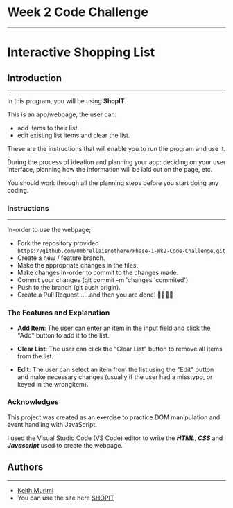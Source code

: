# Week 2 Code Challenge
---

# Interactive Shopping List

## Introduction
----

In this program, you will be using __ShopIT__. 

This is an app/webpage, the user can: 
- add items to their list. 
- edit existing list items and clear the list.

These are the instructions that will enable you to run the program and use it. 

During the process of ideation and planning your app: deciding on your user interface, planning how the information will be laid out on the page, etc. 

You should work through all the planning steps before you start doing any coding.

### Instructions
---

In-order to use the webpage;
- Fork the repository provided 
```https://github.com/Umbrellaisnothere/Phase-1-Wk2-Code-Challenge.git```
- Create a new / feature branch.
- Make the appropriate changes in the files.
- Make changes in-order to commit to the changes made.
- Commit your changes (git commit -m 'changes 'commited')
- Push to the branch (git push origin).
- Create a Pull Request......and then you are done! 🥳🫡👏🏽

### The Features and Explanation

- **Add Item**: The user can enter an item in the input field and click the "Add" button to add it to the list.

- **Clear List**: The user can click the "Clear List" button to remove all items from the list.

- **Edit**: The user can select an item from the list using the "Edit" button and make necessary changes (usually if the user had a misstypo, or keyed in the wrongitem).

### Acknowledges

This project was created as an exercise to practice DOM manipulation and event handling with JavaScript.

I used the Visual Studio Code (VS Code) editor to write the _**HTML**_, _**CSS**_ and _**Javascript**_ used to create the webpage.


## Authors
---

- [Keith Murimi](https://github.com/Umbrellaisnothere)
- You can use the site here     [SHOPIT](https://umbrellaisnothere.github.io/Phase-1-Wk2-Code-Challenge/)
